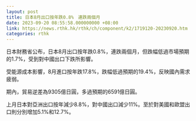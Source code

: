 ```yaml
---
layout: post
title: 日本8月出口按年跌0.8%　連跌兩個月
date: 2023-09-20 08:55:58.000000000 +08:00
link: https://news.rthk.hk/rthk/ch/component/k2/1719120-20230920.htm
categories: rthk
---
```


日本財務省公布，日本8月出口按年跌0.8%，連跌兩個月，但跌幅低過市場預期的1.7%，受到對中國出口下跌所影響。

受能源成本影響，8月進口按年跌17.8%，跌幅低過預期的19.4%，反映國內需求疲弱。

期內，貿易逆差為9305億日圓，多過預期的6591億日圓。

上月日本對亞洲出口按年減少8.8%，對中國出口減少11%。至於對美國和歐盟出口則分別增加5.1%和12.7%。
